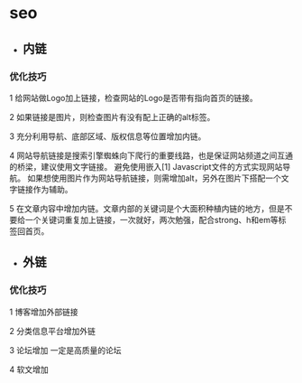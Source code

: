 # seo
+ ## 内链
 ### 优化技巧
 1 给网站做Logo加上链接，检查网站的Logo是否带有指向首页的链接。
 
 2 如果链接是图片，则检查图片有没有配上正确的alt标签。
 
 3 充分利用导航、底部区域、版权信息等位置增加内链。
 
 4 网站导航链接是搜索引擎蜘蛛向下爬行的重要线路，也是保证网站频道之间互通的桥梁，建议使用文字链接。
 避免使用嵌入[1]  Javascript文件的方式实现网站导航。
 如果想使用图片作为网站导航链接，则需增加alt，另外在图片下搭配一个文字链接作为辅助。
 
 5 在文章内容中增加内链。文章内部的关键词是个大面积种植内链的地方，但是不要给一个关键词重复加上链接，一次就好，两次勉强，配合strong、h和em等标签回首页。
+ ## 外链
### 优化技巧
1 博客增加外部链接 

2 分类信息平台增加外链

3 论坛增加  一定是高质量的论坛

4 软文增加
